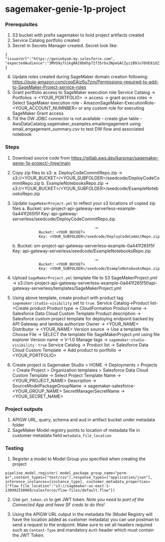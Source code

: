 # sagemaker-genie-1p-project

### Prerequisites

1. S3 bucket with prefix sagemaker to hold project artifacts created
2. Service Catalog portfolio created
3. Secret in Secrets Manager created.
Secret look like:
```
{
"issuerUrl":"https://geniebyom.my.salesforce.com",
"expectedAudience":"3MVG9y7s1kgRAI8b6hp7If35rbx3NpeGACZyziB9Ju7OVE81dZIGj7DPRWcG6kA0O0qWPmWZ8uzm4ESVE.1Ay"
}
```
4. Update roles created during SageMaker domain creation following: https://quip-amazon.com/cqoEAjz6u7zm/Permissions-required-to-add-to-SageMaker-Project-service-roles
5. Grant portfolio access to SageMaker execution role
    Service Catalog -> Portfolios -> <YOUR_PORTFOLIO> -> access -> grant access
    roles -> Select SageMaker execution role - AmazonSageMaker-ExecutionRole-<YOUR_ACCOUNT_NUMNBER> or any custom role for executing SageMaker
    Grant access
6. Till the DW JDBC connector is not available - create glue table - AwsDataCatalog.sagemaker_examples.emailengagement using email_engagement_summary.csv to test DW flow and associated notebook


### Steps

1. Download source code from https://gitlab.aws.dev/karpmar/sagemaker-genie-1p-project/-/tree/main
2. Copy zip files to s3:
    a. DeployCodeCommitRepo.zip -> s3://<YOUR_BUCKET>/<YOUR_SUBFOLDER>/seedcode/DeployCodeCommitRepo.zip
    b. ExampleNotebooksRepo.zip -> s3://<YOUR_BUCKET>/<YOUR_SUBFOLDER>/seedcode/ExampleNotebooksRepo.zip
3. Update `SageMakerProject.yml` to reflect your s3 locations of copied zip files
    a. 
                   Bucket: sm-project-api-gateway-serverless-example-0a441f265f5f
                   Key: api-gateway-serverless/seedcode/DeployCodeCommitRepo.zip

                                            ->
                   Bucket: <YOUR_BUCKET>
                   Key: <YOUR_SUBFOLDER>/seedcode/DeployCodeCommitRepo.zip
    b. 
                   Bucket: sm-project-api-gateway-serverless-example-0a441f265f5f
                   Key: api-gateway-serverless/seedcode/ExampleNotebooksRepo.zip

                                            ->
                   Bucket: <YOUR_BUCKET>
                   Key: <YOUR_SUBFOLDER>/seedcode/ExampleNotebooksRepo.zip
4. Upload `SageMakerProject.yml` template file to S3
    SageMakerProject.yml -> s3://sm-project-api-gateway-serverless-example-0a441f265f5f/api-gateway-serverless/templates/SageMakerProject.yml
5. Using above template, create product with product tag `sagemaker:studio-visibility` set to `true`.
    Service Catalog->Product list->Create product
        Product type -> CloudFormation
        Product name -> Salesforce Data Cloud Custom Template
        Product description -> Salesforce custom project template for deploying endpoint backed by API Gateway and lambda authorizer
        Owner -> <YOUR_NAME>
        Distributor -> <YOUR_NAME>
        Version source -> Use a template file
        Choose File -> SELECT the template file SageMakerProject.yml using file explorer
        Version name -> V-1.0
        Manage tags -> `sagemaker:studio-visibility` : `true`
        Service Catalog -> Product list -> Salesforce Data Cloud Custom Template -> Add product to portfolio -> <YOUR_PORTFOLIO>
6. Create project is Sagemaker
    Studio > HOME -> Deployments > Projects > Create Project > Organization templates > Salesforce Data Cloud Custom Template -> Select Project Template
        Name -> <YOUR_PROJECT_NAME>
        Description -> <optional>
        SourceModelPackageGroupName -> sagemaker-salesforce-<YOUR_GROUP_NAME>
        SecretManagerSecretName -> <YOUR_SECRET_NAME>

### Project outputs
1. APIGW URL, query, schema and aud in artifact bucket under metadata folder
2. SageMaker Model registry points to location of metadata file in customer metadata field `metadata_file_location`

### Testing
1. Register a model to Model Group you specified when creating the project
```
pipeline_model.register( model_package_group_name="perm-mr",content_types=["text/csv"],response_types=["application/json"], inference_instances=[instance_type], customer_metadata_properties={"flow_file_location":"s3://sagemaker-us-east-1-130992530969/salesforce/flow-files/default.flow"})
```
2. Use `get_token.sh` to get JWT token. *Note you need to part of the Connected App and have SF creds to do this!*

3. Using the APIGW URL output in the metadata file (Model Registry will have the location added as customer metadata) you can use postman to send a request to the endpoint. 
Make sure to set all headers required such as `Content-Type` and mandatory `Auth` header which must contain the JWT Token. 

